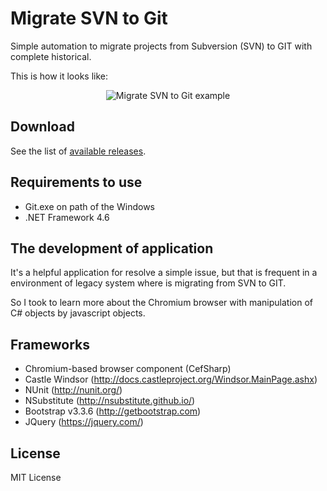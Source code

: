 # Migrate SVN to Git

Simple automation to migrate projects from Subversion (SVN) to GIT with complete historical.

This is how it looks like:

<p align="center">
  <img src="https://dl.dropboxusercontent.com/u/27281108/GitHub/MigracaoGitToSvn/main-github.png" alt="Migrate SVN to Git example"/>
</p>

## Download

See the list of [available releases](https://github.com/samukce/migrate-from-svn-to-git/releases).

## Requirements to use

- Git.exe on path of the Windows
- .NET Framework 4.6

## The development of application

It's a helpful application for resolve a simple issue, but that is frequent in a environment of legacy system where is migrating from SVN to GIT.

So I took to learn more about the Chromium browser with manipulation of C# objects by javascript objects.

## Frameworks

- Chromium-based browser component  (CefSharp)
- Castle Windsor (http://docs.castleproject.org/Windsor.MainPage.ashx)
- NUnit (http://nunit.org/)
- NSubstitute (http://nsubstitute.github.io/)
- Bootstrap v3.3.6 (http://getbootstrap.com)
- JQuery (https://jquery.com/)

## License

MIT License
